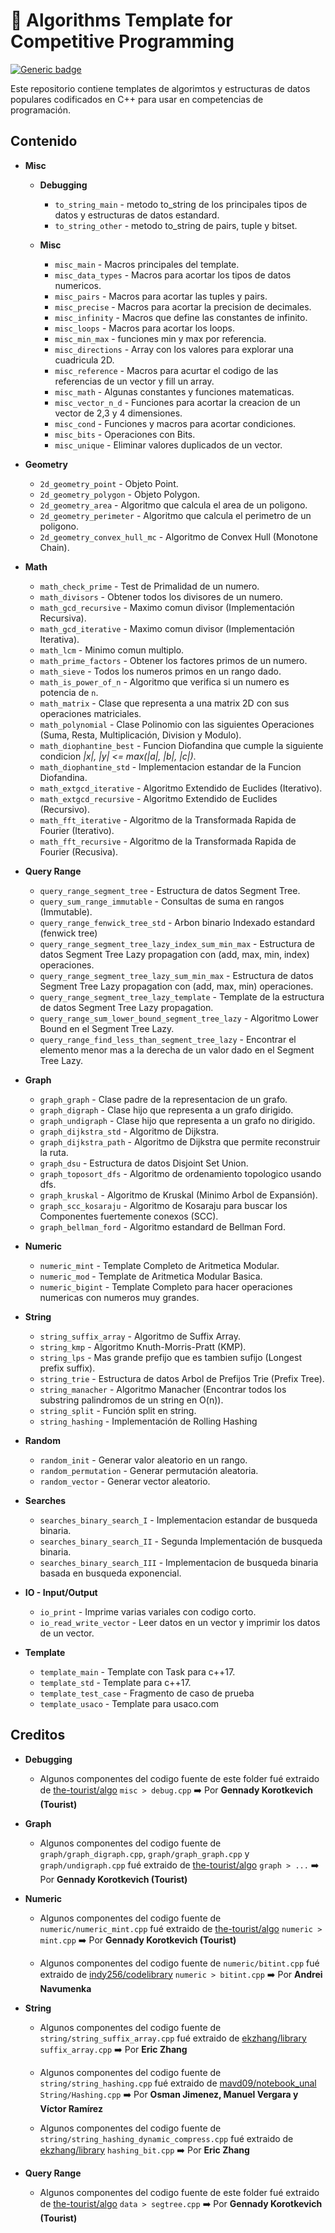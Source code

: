 # :pushpin: Algorithms Template for Competitive Programming

[![Generic badge](https://img.shields.io/badge/Codeforces-@SorKierkegaard-sucess.svg)](https://codeforces.com/profile/SorKierkegaard)

Este repositorio contiene templates de algorimtos y estructuras de datos populares codificados en C++ para usar en competencias de programación.

## Contenido

* **Misc**
    * **Debugging**
        * `to_string_main` - metodo to_string de los principales tipos de datos y estructuras de datos estandard.
        * `to_string_other` - metodo to_string de pairs, tuple y bitset.

    * **Misc**
        * `misc_main` - Macros principales del template.
        * `misc_data_types` - Macros para acortar los tipos de datos numericos.
        * `misc_pairs` - Macros para acortar las tuples y pairs.
        * `misc_precise` - Macros para acortar la precision de decimales.
        * `misc_infinity` - Macros que define las constantes de infinito.
        * `misc_loops` - Macros para acortar los loops.
        * `misc_min_max` - funciones min y max por referencia.
        * `misc_directions` - Array con los valores para explorar una cuadricula 2D.
        * `misc_reference` - Macros para acurtar el codigo de las referencias de un vector y fill un array.
        * `misc_math` - Algunas constantes y funciones matematicas.
        * `misc_vector_n_d` - Funciones para acortar la creacion de un vector de 2,3 y 4 dimensiones.
        * `misc_cond` - Funciones y macros para acortar condiciones.
        * `misc_bits` - Operaciones con Bits.
        * `misc_unique` - Eliminar valores duplicados de un vector.

* **Geometry**
    * `2d_geometry_point` - Objeto Point.
    * `2d_geometry_polygon` - Objeto Polygon.
    * `2d_geometry_area` - Algoritmo que calcula el area de un poligono.
    * `2d_geometry_perimeter` - Algoritmo que calcula el perimetro de un poligono.
    * `2d_geometry_convex_hull_mc` - Algoritmo de Convex Hull (Monotone Chain).

* **Math**
    * `math_check_prime` - Test de Primalidad de un numero.
    * `math_divisors` - Obtener todos los divisores de un numero.
    * `math_gcd_recursive` - Maximo comun divisor (Implementación Recursiva).
    * `math_gcd_iterative` - Maximo comun divisor (Implementación Iterativa).
    * `math_lcm` - Minimo comun multiplo.
    * `math_prime_factors` - Obtener los factores primos de un numero.
    * `math_sieve` - Todos los numeros primos en un rango dado.
    * `math_is_power_of_n` - Algoritmo que verifica si un numero es potencia de `n`.
    * `math_matrix` - Clase que representa a una matrix 2D con sus operaciones matriciales.
    * `math_polynomial` - Clase Polinomio con las siguientes Operaciones (Suma, Resta, Multiplicación, Division y Modulo).
    * `math_diophantine_best` - Funcion Diofandina que cumple la siguiente condicion *|x|, |y| <= max(|a|, |b|, |c|)*.
    * `math_diophantine_std` - Implementacion estandar de la Funcion Diofandina.
    * `math_extgcd_iterative` - Algoritmo Extendido de Euclides (Iterativo).
    * `math_extgcd_recursive` - Algoritmo Extendido de Euclides (Recursivo).
    * `math_fft_iterative` - Algoritmo de la Transformada Rapida de Fourier (Iterativo).
    * `math_fft_recursive` - Algoritmo de la Transformada Rapida de Fourier (Recusiva).

* **Query Range**
    * `query_range_segment_tree` - Estructura de datos Segment Tree.
    * `query_sum_range_immutable` - Consultas de suma en rangos (Immutable).
    * `query_range_fenwick_tree_std` - Arbon binario Indexado estandard (fenwick tree)
    * `query_range_segment_tree_lazy_index_sum_min_max` - Estructura de datos Segment Tree Lazy propagation con (add, max, min, index) operaciones.
    * `query_range_segment_tree_lazy_sum_min_max` - Estructura de datos Segment Tree Lazy propagation con (add, max, min) operaciones.
    * `query_range_segment_tree_lazy_template` - Template de la estructura de datos Segment Tree Lazy propagation.
    * `query_range_sum_lower_bound_segment_tree_lazy` - Algoritmo Lower Bound en el Segment Tree Lazy.
    * `query_range_find_less_than_segment_tree_lazy` - Encontrar el elemento menor mas a la derecha de un valor dado en el Segment Tree Lazy.

* **Graph**
    * `graph_graph` - Clase padre de la representacion de un grafo.
    * `graph_digraph` - Clase hijo que representa a un grafo dirigido.
    * `graph_undigraph` - Clase hijo que representa a un grafo no dirigido.
    * `graph_dijkstra_std` - Algoritmo de Dijkstra.
    * `graph_dijkstra_path` - Algoritmo de Dijkstra que permite reconstruir la ruta.
    * `graph_dsu` - Estructura de datos Disjoint Set Union.
    * `graph_toposort_dfs` - Algoritmo de ordenamiento topologico usando dfs.
    * `graph_kruskal` - Algoritmo de Kruskal (Minimo Arbol de Expansión).
    * `graph_scc_kosaraju` - Algoritmo de Kosaraju para buscar los Componentes fuertemente conexos (SCC).
    * `graph_bellman_ford` - Algoritmo estandard de Bellman Ford.

* **Numeric**
    * `numeric_mint` - Template Completo de Aritmetica Modular.
    * `numeric_mod` - Template de Aritmetica Modular Basica.
    * `numeric_bigint` - Template Completo para hacer operaciones numericas con numeros muy grandes.

* **String**
    * `string_suffix_array` - Algoritmo de Suffix Array.
    * `string_kmp` - Algoritmo Knuth-Morris-Pratt (KMP).
    * `string_lps` - Mas grande prefijo que es tambien sufijo (Longest prefix suffix).
    * `string_trie` - Estructura de datos Arbol de Prefijos Trie (Prefix Tree).
    * `string_manacher` - Algoritmo Manacher (Encontrar todos los substring palindromos de un string en O(n)).
    * `string_split` - Función split en string.
    * `string_hashing` - Implementación de Rolling Hashing 

* **Random**
    * `random_init` - Generar valor aleatorio en un rango.
    * `random_permutation` - Generar permutación aleatoria.
    * `random_vector` - Generar vector aleatorio.

* **Searches**
    * `searches_binary_search_I` - Implementacion estandar de busqueda binaria.
    * `searches_binary_search_II` - Segunda Implementación de busqueda binaria.
    * `searches_binary_search_III` - Implementacion de busqueda binaria basada en busqueda exponencial.

* **IO - Input/Output**
    * `io_print` - Imprime varias variales con codigo corto.
    * `io_read_write_vector` - Leer datos en un vector y imprimir los datos de un vector.

* **Template**
    * `template_main` - Template con Task para c++17.
    * `template_std` - Template para c++17.
    * `template_test_case` - Fragmento de caso de prueba
    * `template_usaco` - Template para usaco.com

## Creditos
 
* **Debugging**
    * Algunos componentes del codigo fuente de este folder fué extraido de [the-tourist/algo](https://github.com/the-tourist/algo) `misc > debug.cpp` ➡️ Por **Gennady Korotkevich (Tourist)**

* **Graph**
    * Algunos componentes del codigo fuente de `graph/graph_digraph.cpp`, `graph/graph_graph.cpp` y `graph/undigraph.cpp` fué extraido de [the-tourist/algo](https://github.com/the-tourist/algo) `graph > ...` ➡️ Por **Gennady Korotkevich (Tourist)**

* **Numeric**
    * Algunos componentes del codigo fuente de `numeric/numeric_mint.cpp` fué extraido de [the-tourist/algo](https://github.com/the-tourist/algo) `numeric > mint.cpp` ➡️ Por **Gennady Korotkevich (Tourist)**

    * Algunos componentes del codigo fuente de `numeric/bitint.cpp` fué extraido de [indy256/codelibrary](https://github.com/indy256/codelibrary) `numeric > bitint.cpp` ➡️ Por **Andrei Navumenka**

* **String**
    * Algunos componentes del codigo fuente de `string/string_suffix_array.cpp` fué extraido de [ekzhang/library](https://github.com/ekzhang/library) `suffix_array.cpp` ➡️ Por **Eric Zhang**

    * Algunos componentes del codigo fuente de `string/string_hashing.cpp` fué extraido de [mavd09/notebook_unal](https://github.com/mavd09/notebook_unal) `String/Hashing.cpp` ➡️ Por **Osman Jimenez, Manuel Vergara y Víctor Ramírez**

    * Algunos componentes del codigo fuente de `string/string_hashing_dynamic_compress.cpp` fué extraido de [ekzhang/library](https://github.com/ekzhang/library) `hashing_bit.cpp` ➡️ Por **Eric Zhang**

* **Query Range**
    * Algunos componentes del codigo fuente de este folder fué extraido de [the-tourist/algo](https://github.com/the-tourist/algo) `data > segtree.cpp` ➡️ Por **Gennady Korotkevich (Tourist)**